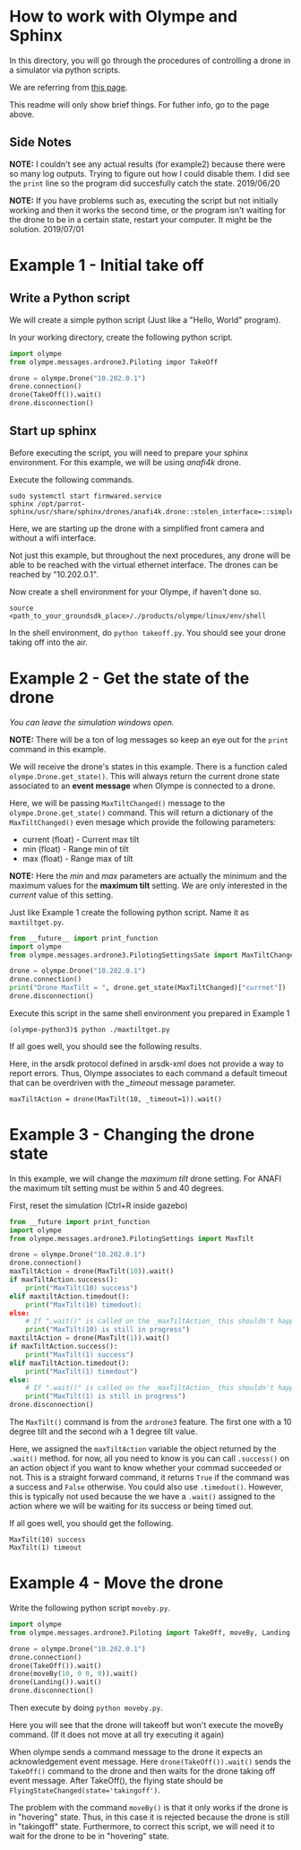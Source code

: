 # How to work with Olympe and Sphinx
In this directory, you will go through the procedures of controlling a drone in a simulator via python scripts.

We are referring from [this page](https://developer.parrot.com/docs/olympe/userguide.html).

This readme will only show brief things. For futher info, go to the page above.

## Side Notes
__NOTE:__ I couldn't see any actual results (for example2) because there were so many log outputs. Trying to figure out how I could disable them. I did see the `print` line so the program did succesfully catch the state. 2019/06/20

__NOTE:__ If you have problems such as, executing the script but not initially working and then it works the second time, or the program isn't waiting for the drone to be in a certain state, restart your computer. It might be the solution. 2019/07/01

# Example 1 - Initial take off
## Write a Python script
We will create a simple python script (Just like a "Hello, World" program).

In your working directory, create the following python script.
```python
import olympe
from olympe.messages.ardrone3.Piloting impor TakeOff

drone = olympe.Drone("10.202.0.1")
drone.connection()
drone(TakeOff()).wait()
drone.disconnection()
```

## Start up sphinx
Before executing the script, you will need to prepare your sphinx environment. For this example, we will be using _anafi4k_ drone.

Execute the following commands.
```
sudo systemctl start firmwared.service
sphinx /opt/parrot-sphinx/usr/share/sphinx/drones/anafi4k.drone::stolen_interface=::simple_front_cam=true
```

Here, we are starting up the drone with a simplified front camera and without a wifi interface.

Not just this example, but throughout the next procedures, any drone will be able to be reached with the virtual ethernet interface. The drones can be reached by "10.202.0.1".

Now create a shell environment for your Olympe, if haven't done so.
```
source <path_to_your_groundsdk_place>/./products/olympe/linux/env/shell
```

In the shell environment, do `python takeoff.py`.
You should see your drone taking off into the air.

# Example 2 - Get the state of the drone
_You can leave the simulation windows open._

__NOTE:__ There will be a ton of log messages so keep an eye out for the `print` command in this example.

We will receive the drone's states in this example. There is a function caled `olympe.Drone.get_state()`. This will always return the current drone state associated to an __event message__ when Olympe is connected to a drone.

Here, we will be passing `MaxTiltChanged()` message to the `olympe.Drone.get_state()` command. This will return a dictionary of the `MaxTiltChanged()` even mesage which provide the following parameters:
* current (float) - Current max tilt
* min (float) - Range min of tilt
* max (float) - Range max of tilt

__NOTE:__ Here the _min_ and _max_ parameters are actually the minimum and the maximum values for the __maximum tilt__ setting. We are only interested in the _current_ value of this setting.

Just like Example 1 create the following python script. Name it as `maxtiltget.py`.
```python
from __future__ import print_function
import olympe
from olympe.messages.ardrone3.PilotingSettingsSate import MaxTiltChanged

drone = olympe.Drone("10.202.0.1")
drone.connection()
print("Drone MaxTilt = ", drone.get_state(MaxTiltChanged)["currnet"])
drone.disconnection()
```

Execute this script in the same shell environment you prepared in Example 1
```
(olympe-python3)$ python ./maxtiltget.py
```

If all goes well, you should see the following results. 



Here, in the arsdk protocol defined in arsdk-xml does not provide a way to report errors. Thus, Olympe associates to each command a default timeout that can be overdriven with the *_timeout* message parameter.
```
maxTiltAction = drone(MaxTilt(10, _timeout=1)).wait()
```

# Example 3 - Changing the drone state

In this example, we will change the _maximum tilt_ drone setting.
For ANAFI the maximum tilt setting must be within 5 and 40 degrees.

First, reset the simulation (Ctrl+R inside gazebo)


```python
from __future import print_function
import olympe
from olympe.messages.ardrone3.PilotingSettings import MaxTilt

drone = olympe.Drone("10.202.0.1")
drone.connection()
maxTiltAction = drone(MaxTilt(10)).wait()
if maxTiltAction.success():
    print("MaxTilt(10) success")
elif maxtiltAction.timedout():
    print("MaxTilt(10) timedout):
else:
    # If ".wait()" is called on the _maxTiltAction_ this shouldn't happen
    print("MaxTilt(10) is still in progress")
maxtiltAction = drone(MaxTilt(1)).wait()
if maxTiltAction.success():
    print("MaxTilt(1) success")
elif maxTiltAction.timedout():
    print("MaxTilt(1) timedout")
else:
    # If ".wait()" is called on the _maxTiltAction_ this shouldn't happen
    print("MaxTilt(1) is still in progress")
drone.disconnection()
```

The `MaxTilt()` command is from the `ardrone3` feature. The first one with a 10 degree tilt and the second wih a 1 degree tilt value.

Here, we assigned the `maxTiltAction` variable the object returned by the `.wait()` method. for now, all you need to know is you can call `.success()` on an action object if you want to know whether your commad succeeded or not. This is a straight forward command, it returns `True` if the command was a success and `False` otherwise. You could also use `.timedout()`. However, this is typically not used because the we have a `.wait()` assigned to the action where we will be waiting for its success or being timed out.

If all goes well, you should get the following.

```
MaxTilt(10) success
MaxTilt(1) timeout
```

# Example 4 - Move the drone

Write the following python script `moveby.py`.
```python
import olympe
from olympe.messages.ardrone3.Piloting import TakeOff, moveBy, Landing

drone = olympe.Drone("10.202.0.1")
drone.connection()
drone(TakeOff()).wait()
drone(moveBy(10, 0 0, 0)).wait()
drone(Landing()).wait()
drone.disconnection()
```

Then execute by doing `python moveby.py`.

Here you will see that the drone will takeoff but won't execute the moveBy command. (If it does not move at all try executing it again)

When olympe sends a command message to the drone it expects an acknowledgement event message. Here `drone(TakeOff()).wait()` sends the `TakeOff()` command to the drone and then waits for the drone taking off event message. After TakeOff(), the flying state should be `FlyingStateChanged(state='takingoff')`. 

The problem with the command `moveBy()` is that it only works if the drone is in "hovering" state. Thus, in this case it is rejected because the drone is still in "takingoff" state. Furthermore, to correct this script, we will need it to wait for the drone to be in "hovering" state.
